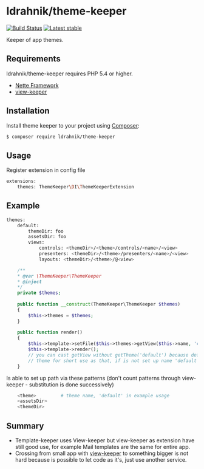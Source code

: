 ldrahnik/theme-keeper
======

[![Build Status](https://travis-ci.org/ldrahnik/theme-keeper.svg)](https://travis-ci.org/ldrahnik/theme-keeper)
[![Latest stable](https://img.shields.io/packagist/v/ldrahnik/theme-keeper.svg)](https://packagist.org/packages/ldrahnik/theme-keeper)

Keeper of app themes.

Requirements
------------

ldrahnik/theme-keeper requires PHP 5.4 or higher.

- [Nette Framework](https://github.com/nette/nette)
- [view-keeper](https://github.com/ldrahnik/view-keeper)

Installation
------------

Install theme keeper to your project using  [Composer](http://getcomposer.org/):

```sh
$ composer require ldrahnik/theme-keeper
```

Usage
-----

Register extension in config file

```sh
extensions:
	themes: ThemeKeeper\DI\ThemeKeeperExtension
```

Example
-------

```sh
themes:
	default:
		themeDir: foo
		assetsDir: foo
		views:
			controls: <themeDir>/<theme>/controls/<name>/<view>
			presenters: <themeDir>/<theme>/presenters/<name>/<view>
			layouts: <themeDir>/<theme>/@<view>
```

```php
	/**
	* @var \ThemeKeeper\ThemeKeeper 
	* @inject 
	*/
	private $themes;
	
	public function __construct(ThemeKeeper\ThemeKeeper $themes)
    {
		$this->themes = $themes;
    }
    
    public function render()
    {
    	$this->template->setFile($this->themes->getView($this->name, 'controls'));
		$this->template->render();
		// you can cast getView without getTheme('default') because default name is automatically default
		// theme for short use as that, if is not set up name 'default', is choosen first theme in order
    }
```

Is able to set up path via these patterns (don't count patterns through view-keeper - substitution is done successively)
``` sh
	<theme>        	# theme name, 'default' in example usage
	<assetsDir>
	<themeDir>
```

Summary
-------

- Template-keeper uses View-keeper but view-keeper as extension have still good use, for example Mail templates are the same for entire app.
- Crossing from small app with [view-keeper](https://github.com/ldrahnik/view-keeper) to something bigger is not hard because is possible to let code as it's, just use another service.

